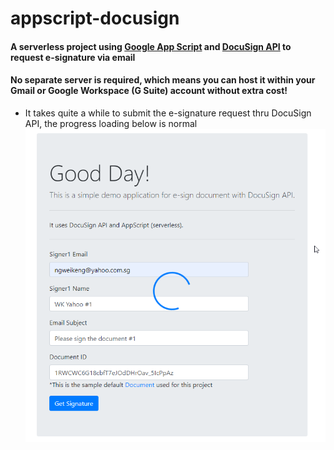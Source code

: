 # appscript-docusign
#### A serverless project using [Google App Script](https://developers.google.com/apps-script) and [DocuSign API](https://www.docusign.com/products/apis) to request e-signature via email

#### No separate server is required, which means you can host it within your Gmail or Google Workspace (G Suite) account without extra cost!

* It takes quite a while to submit the e-signature request thru DocuSign API, the progress loading below is normal
![submission loading](https://github.com/hawkng/appscript-docusign/blob/main/docusign-loading.png)
